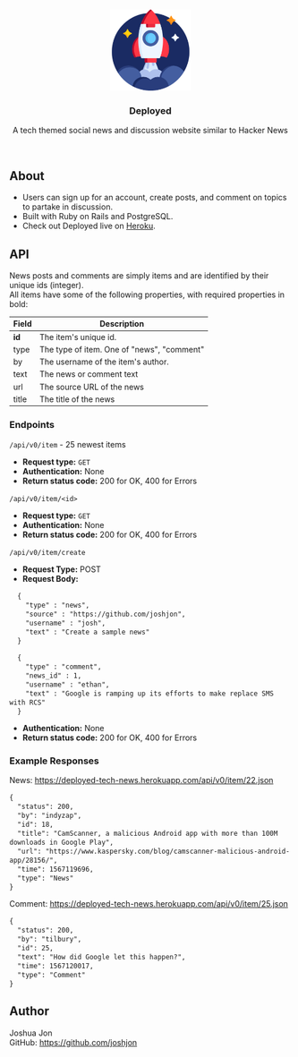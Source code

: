 <p align="center">
  <br>
  <img src="app/assets/images/logo.png" height="145">
  <h3 align="center">Deployed</h3>
  <p align="center">
    A tech themed social news and discussion website similar to Hacker News
  </p>
  <br>
</p>

## About

- Users can sign up for an account, create posts, and comment on topics to partake in discussion.
- Built with Ruby on Rails and PostgreSQL.
- Check out Deployed live on [Heroku](https://deployed-tech-news.herokuapp.com).

## API

News posts and comments are simply items and are identified by their unique ids (integer).<br>
All items have some of the following properties, with required properties in bold:

Field  | Description
------ | ------------------------------------------
**id** | The item's unique id.
type   | The type of item. One of "news", "comment"
by     | The username of the item's author.
text   | The news or comment text
url    | The source URL of the news
title  | The title of the news

### Endpoints

`/api/v0/item` - 25 newest items

- **Request type:** `GET`
- **Authentication:** None
- **Return status code:** 200 for OK, 400 for Errors

`/api/v0/item/<id>`

- **Request type:** `GET`
- **Authentication:** None
- **Return status code:** 200 for OK, 400 for Errors

`/api/v0/item/create`

- **Request Type:** POST
- **Request Body:**
```
  {
    "type" : "news",
    "source" : "https://github.com/joshjon",
    "username" : "josh",
    "text" : "Create a sample news"
  }
```
```
  {
    "type" : "comment",
    "news_id" : 1,
    "username" : "ethan",
    "text" : "Google is ramping up its efforts to make replace SMS with RCS"
  }
```
- **Authentication:** None
- **Return status code:** 200 for OK, 400 for Errors

### Example Responses

News: <https://deployed-tech-news.herokuapp.com/api/v0/item/22.json>

```
{
  "status": 200,
  "by": "indyzap",
  "id": 18,
  "title": "CamScanner, a malicious Android app with more than 100M downloads in Google Play",
  "url": "https://www.kaspersky.com/blog/camscanner-malicious-android-app/28156/",
  "time": 1567119696,
  "type": "News"
}
```

Comment: <https://deployed-tech-news.herokuapp.com/api/v0/item/25.json>

```
{
  "status": 200,
  "by": "tilbury",
  "id": 25,
  "text": "How did Google let this happen?",
  "time": 1567120017,
  "type": "Comment"
}
```

## Author

Joshua Jon<br>
GitHub: <https://github.com/joshjon>
